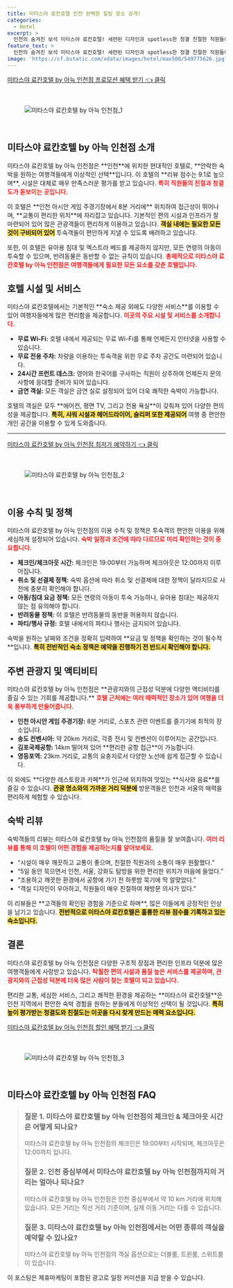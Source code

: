 ```yaml
---
title: 미타스야 료칸호텔 인천 완벽한 힐링 장소 공개!
categories:
  - Hotel
excerpt: >
  인천의 숨겨진 보석 미타스야 료칸호텔! 세련된 디자인과 spotless한 청결 친절한 직원들이 만든 최고의 숙박 경험을 놓치지 마세요. 여행의 시작점으로 완벽한 이곳에서 잊지 못할 순간을 만끽해보세요!
feature_text: >
  인천의 숨겨진 보석 미타스야 료칸호텔! 세련된 디자인과 spotless한 청결 친절한 직원들이 만든 최고의 숙박 경험을 놓치지 마세요. 여행의 시작점으로 완벽한 이곳에서 잊지 못할 순간을 만끽해보세요!
image: 'https://cf.bstatic.com/xdata/images/hotel/max500/549775626.jpg?k=03e1e7314df57ecd873141cd9bfa52acd965833aee493c3f260cc08edad226d6&o=&hp=1'
---
```


<p><a class="modoo-button" href="https://tinyurl.com/2ctxl9k9" rel="nofollow noopener">미타스야 료칸호텔 by 아늑 인천점 프로모션 혜택 받기 👈 클릭</a></p><br/>
<figure class="image"><img alt="미타스야 료칸호텔 by 아늑 인천점_1" src="https://cf.bstatic.com/xdata/images/hotel/max1024x768/549775371.jpg?k=8d51b5d8fd9d56c39b1231992ecbf168ad48b7e54a9f5f36eeffa282306e0c85&amp;o=&amp;hp=1"/></figure><br/>
<h2 id="미타스야_료칸호텔_소개">미타스야 료칸호텔 by 아늑 인천점 소개</h2>
<p>미타스야 료칸호텔 by 아늑 인천점은 **인천**에 위치한 현대적인 호텔로, **안락한 숙박을 원하는 여행객들에게 이상적인 선택**입니다. 이 호텔의 **리뷰 점수는 9.1로 높으며**, 시설은 대체로 매우 만족스러운 평가를 받고 있습니다. <b><span style="color: #ee2323;">특히 직원들의 친절과 청결도가 돋보이는 곳입니다.</span></b></p>
<p>이 호텔은 **인천 아시안 게임 주경기장에서 8분 거리에** 위치하여 접근성이 뛰어나며, **교통이 편리한 위치**에 자리잡고 있습니다. 기본적인 편의 시설과 인프라가 잘 마련되어 있어 많은 관광객들이 편리하게 이용하고 있습니다. <b><span style="background-color: #ffe066;">객실 내에는 필요한 모든 것이 구비되어 있어</span></b> 투숙객들이 편안하게 지낼 수 있도록 배려하고 있습니다.</p>
<p>또한, 이 호텔은 유아용 침대 및 엑스트라 베드를 제공하지 않지만, 모든 연령의 아동이 투숙할 수 있으며, 반려동물은 동반할 수 없는 규칙이 있습니다. <b><span style="color: #ee2323;">총체적으로 미타스야 료칸호텔 by 아늑 인천점은 여행객들에게 필요한 모든 요소를 갖춘 호텔입니다.</span></b></p>
<h2 id="호텔_시설_및_서비스">호텔 시설 및 서비스</h2>
<p>미타스야 료칸호텔에서는 기본적인 **숙소 제공 외에도 다양한 서비스**를 이용할 수 있어 여행자들에게 많은 편리함을 제공합니다. <b><span style="color: #ee2323;">이곳의 주요 시설 및 서비스를 소개합니다.</span></b></p>
<ul>
<li><b>무료 Wi-Fi:</b> 호텔 내에서 제공되는 무료 Wi-Fi를 통해 언제든지 인터넷을 사용할 수 있습니다.</li>
<li><b>무료 전용 주차:</b> 차량을 이용하는 투숙객을 위한 무료 주차 공간도 마련되어 있습니다.</li>
<li><b>24시간 프런트 데스크:</b> 영어와 한국어를 구사하는 직원이 상주하여 언제든지 문의사항에 응대할 준비가 되어 있습니다.</li>
<li><b>금연 객실:</b> 모든 객실은 금연 실로 설정되어 있어 더욱 쾌적한 숙박이 가능합니다.</li>
</ul>
<p>호텔의 객실은 모두 **에어컨, 평면 TV, 그리고 전용 욕실**이 갖춰져 있어 다양한 편의성을 제공합니다. <b><span style="background-color: #ffe066;">특히, 샤워 시설과 헤어드라이어, 슬리퍼 또한 제공되어</span></b> 여행 중 편안한 개인 공간을 이용할 수 있게 도와줍니다.</p>
<hr/>
<p><a class="modoo-button" href="https://tinyurl.com/2ctxl9k9" rel="nofollow noopener">미타스야 료칸호텔 by 아늑 인천점 최저가 예약하기 👈 클릭</a></p><br/>
<figure class="image"><img alt="미타스야 료칸호텔 by 아늑 인천점_2" src="https://cf.bstatic.com/xdata/images/hotel/max500/549775626.jpg?k=03e1e7314df57ecd873141cd9bfa52acd965833aee493c3f260cc08edad226d6&amp;o=&amp;hp=1"/></figure><br/>
<h2 id="이용_수칙">이용 수칙 및 정책</h2>
<p>미타스야 료칸호텔 by 아늑 인천점의 이용 수칙 및 정책은 투숙객의 편안한 이용을 위해 세심하게 설정되어 있습니다. <b><span style="color: #ee2323;">숙박 일정과 조건에 따라 다르므로 미리 확인하는 것이 중요합니다.</span></b></p>
<ul>
<li><b>체크인/체크아웃 시간:</b> 체크인은 19:00부터 가능하며 체크아웃은 12:00까지 이루어집니다.</li>
<li><b>취소 및 선결제 정책:</b> 숙박 옵션에 따라 취소 및 선결제에 대한 정책이 달라지므로 사전에 충분히 확인해야 합니다.</li>
<li><b>아동/침대 요금 정책:</b> 모든 연령의 아동이 투숙 가능하나, 유아용 침대는 제공하지 않는 점 유의해야 합니다.</li>
<li><b>반려동물 정책:</b> 이 호텔은 반려동물의 동반을 허용하지 않습니다.</li>
<li><b>파티/행사 규정:</b> 호텔 내에서의 파티나 행사는 금지되어 있습니다.</li>
</ul>
<p>숙박을 원하는 날짜와 조건을 정확히 입력하여 **요금 및 정책을 확인하는 것이 필수적**입니다. <b><span style="background-color: #ffe066;">특히 전반적인 숙소 정책은 예약을 진행하기 전 반드시 확인해야 합니다.</span></b></p>
<h2 id="주변_관광지">주변 관광지 및 액티비티</h2>
<p>미타스야 료칸호텔 by 아늑 인천점은 **관광지와의 근접성 덕분에 다양한 액티비티를 즐길 수 있는 기회를 제공합니다.** <b><span style="color: #ee2323;">호텔 근처에는 여러 매력적인 장소가 있어 여행을 더욱 풍부하게 만들어줍니다.</span></b></p>
<ul>
<li><b>인천 아시안 게임 주경기장:</b> 8분 거리로, 스포츠 관련 이벤트를 즐기기에 최적의 장소입니다.</li>
<li><b>송도 컨벤시아:</b> 약 20km 거리로, 각종 전시 및 컨벤션이 이루어지는 공간입니다.</li>
<li><b>김포국제공항:</b> 14km 떨어져 있어 **편리한 공항 접근**이 가능합니다.</li>
<li><b>영등포역:</b> 23km 거리로, 교통의 요충지로서 다양한 노선에 쉽게 접근할 수 있습니다.</li>
</ul>
<p>이 외에도 **다양한 레스토랑과 카페**가 인근에 위치하여 맛있는 **식사와 음료**를 즐길 수 있습니다. <b><span style="background-color: #ffe066;">관광 명소와의 가까운 거리 덕분에</span></b> 방문객들은 인천과 서울의 매력을 편리하게 체험할 수 있습니다.</p>
<h2 id="숙박_리뷰">숙박 리뷰</h2>
<p>숙박객들의 리뷰는 미타스야 료칸호텔 by 아늑 인천점의 품질을 잘 보여줍니다. <b><span style="color: #ee2323;">여러 리뷰를 통해 이 호텔이 어떤 경험을 제공하는지를 알아보세요.</span></b></p>
<ul>
<li>“시설이 매우 깨끗하고 교통이 좋으며, 친절한 직원과의 소통이 매우 원활했다.”</li>
<li>“5일 동안 묵으면서 인천, 서울, 강화도 탐방을 위한 편리한 위치가 마음에 들었다.”</li>
<li>“조용하고 깨끗한 환경에서 공항에 가기 전 하룻밤 묵기에 딱 알맞았다.”</li>
<li>“객실 디자인이 우아하고, 직원들이 매우 친절하여 재방문 의사가 있다.”</li>
</ul>
<p>이 리뷰들은 **고객들의 확인된 경험을 기준으로 하며**, 많은 이들에게 긍정적인 인상을 남기고 있습니다. <b><span style="background-color: #ffe066;">전반적으로 미타스야 료칸호텔은 훌륭한 리뷰 점수를 기록하고 있는 숙소입니다.</span></b></p>
<h2 id="결론">결론</h2>
<p>미타스야 료칸호텔 by 아늑 인천점은 다양한 구조적 장점과 편리한 인프라 덕분에 많은 여행객들에게 사랑받고 있습니다. <b><span style="color: #ee2323;">탁월한 편의 시설과 품질 높은 서비스를 제공하며, 관광지와의 근접성 덕분에 더욱 많은 사람이 찾는 호텔이 되고 있습니다.</span></b></p>
<p>편리한 교통, 세심한 서비스, 그리고 쾌적한 환경을 제공하는 **미타스야 료칸호텔**은 인천 지역에서 편안한 숙박 경험을 원하는 분들에게 이상적인 선택이 될 것입니다. <b><span style="background-color: #ffe066;">특히 높이 평가받는 청결도와 친절도는 이곳을 다시 찾게 만드는 매력 요소입니다.</span></b></p>
<p><a class="modoo-button" href="https://tinyurl.com/2ctxl9k9" rel="nofollow noopener">미타스야 료칸호텔 by 아늑 인천점 할인 혜택 받기 👈 클릭</a></p><br>

<figure class="image"><img src="https://cf.bstatic.com/xdata/images/hotel/max500/560816234.jpg?k=399a7d70a242aa6c53126b5172d95f3e7495029e393b021d7ee56ee33d6949c5&o=&hp=1" alt="미타스야 료칸호텔 by 아늑 인천점_3"></figure><br>
<h2 id="미타스야 료칸호텔 by 아늑 인천점_FAQ">미타스야 료칸호텔 by 아늑 인천점 FAQ</h2>
<div itemscope="" itemtype="https://schema.org/FAQPage"> <blockquote> <div itemscope="" itemprop="mainEntity" itemtype="https://schema.org/Question"> <h3 id="질문_1" itemprop="name">질문 1. 미타스야 료칸호텔 by 아늑 인천점의 체크인 & 체크아웃 시간은 어떻게 되나요?</h3> <div itemscope="" itemprop="acceptedAnswer" itemtype="https://schema.org/Answer"> <span itemprop="text"> <p>미타스야 료칸호텔 by 아늑 인천점의 체크인은 19:00부터 시작되며, 체크아웃은 12:00까지 입니다.</p> </span> </div> </div> <div itemscope="" itemprop="mainEntity" itemtype="https://schema.org/Question"> <h3 id="질문_2" itemprop="name">질문 2. 인천 중심부에서 미타스야 료칸호텔 by 아늑 인천점까지의 거리는 얼마나 되나요?</h3> <div itemscope="" itemprop="acceptedAnswer" itemtype="https://schema.org/Answer"> <span itemprop="text"> <p>미타스야 료칸호텔 by 아늑 인천점은 인천 중심부에서 약 10 km 거리에 위치해 있습니다. 모든 거리는 직선 거리 기준이며, 실제 이동 거리는 다를 수 있습니다.</p> </span> </div> </div> <div itemscope="" itemprop="mainEntity" itemtype="https://schema.org/Question"> <h3 id="질문_3" itemprop="name">질문 3. 미타스야 료칸호텔 by 아늑 인천점에서는 어떤 종류의 객실을 예약할 수 있나요?</h3> <div itemscope="" itemprop="acceptedAnswer" itemtype="https://schema.org/Answer"> <span itemprop="text"> <p>미타스야 료칸호텔 by 아늑 인천점의 객실 옵션으로는 더블룸, 트윈룸, 스위트룸이 있습니다.</p> </span> </div> </div> </blockquote> </div><p>이 포스팅은 제휴마케팅이 포함된 광고로 일정 커미션을 지급 받을 수 있습니다.</p>

